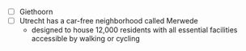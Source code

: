 - [ ] Giethoorn
- [ ] Utrecht has a car-free neighborhood called Merwede
	- designed to house 12,000 residents with all essential facilities accessible by walking or cycling